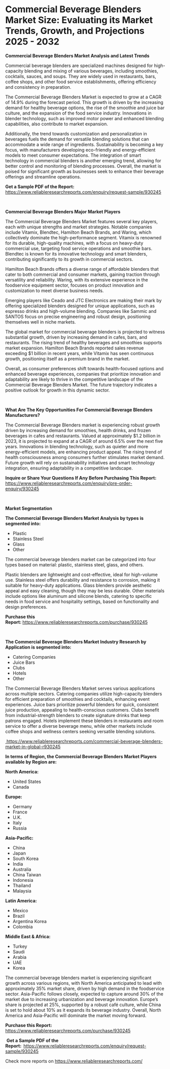 <p><h1>Commercial Beverage Blenders Market Size: Evaluating its Market Trends, Growth, and Projections 2025 - 2032</h1></p><p><strong>Commercial Beverage Blenders Market Analysis and Latest Trends</strong></p>
<p><p>Commercial beverage blenders are specialized machines designed for high-capacity blending and mixing of various beverages, including smoothies, cocktails, sauces, and soups. They are widely used in restaurants, bars, coffee shops, and other food service establishments, offering efficiency and consistency in preparation.</p><p>The Commercial Beverage Blenders Market is expected to grow at a CAGR of 14.9% during the forecast period. This growth is driven by the increasing demand for healthy beverage options, the rise of the smoothie and juice bar culture, and the expansion of the food service industry. Innovations in blender technology, such as improved motor power and enhanced blending capabilities, also contribute to market expansion.</p><p>Additionally, the trend towards customization and personalization in beverages fuels the demand for versatile blending solutions that can accommodate a wide range of ingredients. Sustainability is becoming a key focus, with manufacturers developing eco-friendly and energy-efficient models to meet consumer expectations. The integration of smart technology in commercial blenders is another emerging trend, allowing for better control and monitoring of blending processes. Overall, the market is poised for significant growth as businesses seek to enhance their beverage offerings and streamline operations.</p></p>
<p><strong>Get a Sample PDF of the Report:&nbsp;</strong> <a href="https://www.reliableresearchreports.com/enquiry/request-sample/930245?utm_campaign=2646&utm_medium=2&utm_source=Github&utm_content=ia&utm_term=21032025&utm_id=commercial-beverage-blenders">https://www.reliableresearchreports.com/enquiry/request-sample/930245</a></p>
<p>&nbsp;</p>
<p><strong>Commercial Beverage Blenders Major Market Players</strong></p>
<p><p>The Commercial Beverage Blenders Market features several key players, each with unique strengths and market strategies. Notable companies include Vitamix, Blendtec, Hamilton Beach Brands, and Waring, which collectively dominate the high-performance segment. Vitamix is renowned for its durable, high-quality machines, with a focus on heavy-duty commercial use, targeting food service operations and smoothie bars. Blendtec is known for its innovative technology and smart blenders, contributing significantly to its growth in commercial sectors.</p><p>Hamilton Beach Brands offers a diverse range of affordable blenders that cater to both commercial and consumer markets, gaining traction through versatility and reliability. Waring, with its extensive experience in the foodservice equipment sector, focuses on product innovation and customization to meet diverse business needs.</p><p>Emerging players like Ceado and JTC Electronics are making their mark by offering specialized blenders designed for unique applications, such as espresso drinks and high-volume blending. Companies like Sammic and SANTOS focus on precise engineering and robust design, positioning themselves well in niche markets.</p><p>The global market for commercial beverage blenders is projected to witness substantial growth, driven by increasing demand in cafes, bars, and restaurants. The rising trend of healthy beverages and smoothies supports market expansion. Hamilton Beach Brands reported sales revenue exceeding $1 billion in recent years, while Vitamix has seen continuous growth, positioning itself as a premium brand in the market.</p><p>Overall, as consumer preferences shift towards health-focused options and enhanced beverage experiences, companies that prioritize innovation and adaptability are likely to thrive in the competitive landscape of the Commercial Beverage Blenders Market. The future trajectory indicates a positive outlook for growth in this dynamic sector.</p></p>
<p>&nbsp;</p>
<p><strong>What Are The Key Opportunities For Commercial Beverage Blenders Manufacturers?</strong></p>
<p><p>The Commercial Beverage Blenders market is experiencing robust growth driven by increasing demand for smoothies, health drinks, and frozen beverages in cafes and restaurants. Valued at approximately $1.2 billion in 2023, it is projected to expand at a CAGR of around 6.5% over the next five years. Innovations in blending technology, such as quieter and more energy-efficient models, are enhancing product appeal. The rising trend of health consciousness among consumers further stimulates market demand. Future growth will rely on sustainability initiatives and smart technology integration, ensuring adaptability in a competitive landscape.</p></p>
<p><strong>Inquire or Share Your Questions If Any Before Purchasing This Report:</strong> <a href="https://www.reliableresearchreports.com/enquiry/pre-order-enquiry/930245?utm_campaign=2646&utm_medium=2&utm_source=Github&utm_content=ia&utm_term=21032025&utm_id=commercial-beverage-blenders">https://www.reliableresearchreports.com/enquiry/pre-order-enquiry/930245</a></p>
<p>&nbsp;</p>
<p><strong>Market Segmentation</strong></p>
<p><strong>The Commercial Beverage Blenders Market Analysis by types is segmented into:</strong></p>
<p><ul><li>Plastic</li><li>Stainless Steel</li><li>Glass</li><li>Other</li></ul></p>
<p><p>The commercial beverage blenders market can be categorized into four types based on material: plastic, stainless steel, glass, and others. </p><p>Plastic blenders are lightweight and cost-effective, ideal for high-volume use. Stainless steel offers durability and resistance to corrosion, making it suitable for heavy-duty applications. Glass blenders provide aesthetic appeal and easy cleaning, though they may be less durable. Other materials include options like aluminum and silicone blends, catering to specific needs in food service and hospitality settings, based on functionality and design preferences.</p></p>
<p><strong>Purchase this Report:&nbsp;</strong><a href="https://www.reliableresearchreports.com/purchase/930245?utm_campaign=2646&utm_medium=2&utm_source=Github&utm_content=ia&utm_term=21032025&utm_id=commercial-beverage-blenders">https://www.reliableresearchreports.com/purchase/930245</a></p>
<p>&nbsp;</p>
<p><strong>The Commercial Beverage Blenders Market Industry Research by Application is segmented into:</strong></p>
<p><ul><li>Catering Companies</li><li>Juice Bars</li><li>Clubs</li><li>Hotels</li><li>Other</li></ul></p>
<p><p>The Commercial Beverage Blenders Market serves various applications across multiple sectors. Catering companies utilize high-capacity blenders for efficient preparation of smoothies and cocktails, enhancing event experiences. Juice bars prioritize powerful blenders for quick, consistent juice production, appealing to health-conscious customers. Clubs benefit from industrial-strength blenders to create signature drinks that keep patrons engaged. Hotels implement these blenders in restaurants and room service to offer a diverse beverage menu, while other markets include coffee shops and wellness centers seeking versatile blending solutions.</p></p>
<p><a href="https://www.reliableresearchreports.com/commercial-beverage-blenders-market-in-global-r930245?utm_campaign=2646&utm_medium=2&utm_source=Github&utm_content=ia&utm_term=21032025&utm_id=commercial-beverage-blenders">&nbsp;https://www.reliableresearchreports.com/commercial-beverage-blenders-market-in-global-r930245</a></p>
<p><strong>In terms of Region, the Commercial Beverage Blenders Market Players available by Region are:</strong></p>
<p>
    <p> <strong> North America: </strong>
        <ul>
            <li>United States</li>
            <li>Canada</li>
        </ul>
        </p> 
    <p> <strong> Europe: </strong>
        <ul>
            <li>Germany</li>
            <li>France</li>
            <li>U.K.</li>
            <li>Italy</li>
            <li>Russia</li>
        </ul>
        </p> 
    <p> <strong> Asia-Pacific: </strong>
        <ul>
            <li>China</li>
            <li>Japan</li>
            <li>South Korea</li>
            <li>India</li>
            <li>Australia</li>
            <li>China Taiwan</li>
            <li>Indonesia</li>
            <li>Thailand</li>
            <li>Malaysia</li>
        </ul>
        </p> 
    <p> <strong> Latin America: </strong>
        <ul>
            <li>Mexico</li>
            <li>Brazil</li>
            <li>Argentina Korea</li>
            <li>Colombia</li>
        </ul>
        </p> 
    <p> <strong> Middle East & Africa: </strong>
        <ul>
            <li>Turkey</li>
            <li>Saudi</li>
            <li>Arabia</li>
            <li>UAE</li>
            <li>Korea</li>
        </ul>
    </p>
    </p>
<p><p>The commercial beverage blenders market is experiencing significant growth across various regions, with North America anticipated to lead with approximately 35% market share, driven by high demand in the foodservice sector. Asia-Pacific follows closely, expected to capture around 30% of the market due to increasing urbanization and beverage innovation. Europe’s share is projected at 25%, supported by a robust café culture, while China is set to hold about 10% as it expands its beverage industry. Overall, North America and Asia-Pacific will dominate the market moving forward.</p></p>
<p><strong>Purchase this Report: </strong><a href="https://www.reliableresearchreports.com/purchase/930245?utm_campaign=2646&utm_medium=2&utm_source=Github&utm_content=ia&utm_term=21032025&utm_id=commercial-beverage-blenders">https://www.reliableresearchreports.com/purchase/930245</a></p>
<p>&nbsp;<strong>Get a Sample PDF of the Report:&nbsp;&nbsp;</strong><a href="https://www.reliableresearchreports.com/enquiry/request-sample/930245?utm_campaign=2646&utm_medium=2&utm_source=Github&utm_content=ia&utm_term=21032025&utm_id=commercial-beverage-blenders">https://www.reliableresearchreports.com/enquiry/request-sample/930245</a></p>
<p><strong></strong></p>
<p>Check more reports on <a href="https://www.reliableresearchreports.com/?utm_campaign=2646&utm_medium=2&utm_source=Github&utm_content=ia&utm_term=21032025&utm_id=commercial-beverage-blenders">https://www.reliableresearchreports.com/</a></p>